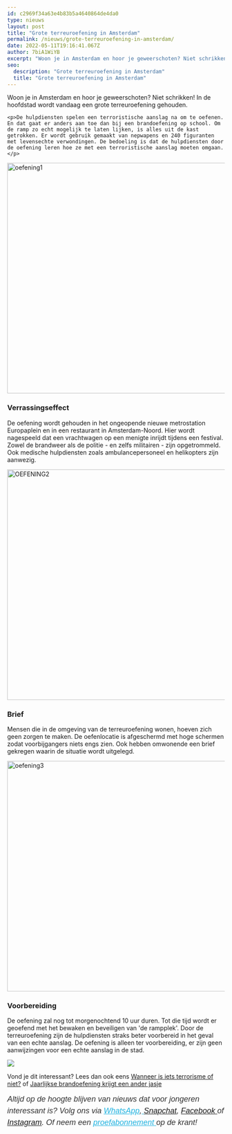 ```yaml
---
id: c2969f34a63e4b83b5a4640864de4da0
type: nieuws
layout: post
title: "Grote terreuroefening in Amsterdam"
permalink: /nieuws/grote-terreuroefening-in-amsterdam/
date: 2022-05-11T19:16:41.067Z
author: 7biA1WiYB
excerpt: "Woon je in Amsterdam en hoor je geweerschoten? Niet schrikken! In de hoofdstad wordt vandaag een grote terreuroefening gehouden.  "
seo:
  description: "Grote terreuroefening in Amsterdam"
  title: "Grote terreuroefening in Amsterdam"
---
```

Woon je in Amsterdam en hoor je geweerschoten? Niet schrikken! In de hoofdstad wordt vandaag een grote terreuroefening gehouden.  

    <p>De hulpdiensten spelen een terroristische aanslag na om te oefenen. En dat gaat er anders aan toe dan bij een brandoefening op school. Om de ramp zo echt mogelijk te laten lijken, is alles uit de kast getrokken. Er wordt gebruik gemaakt van nepwapens en 240 figuranten met levensechte verwondingen. De bedoeling is dat de hulpdiensten door de oefening leren hoe ze met een terroristische aanslag moeten omgaan.</p>
<p><div class="media media-element-container media-default"><div id="file-419890" class="file file-image file-image-jpeg">

        
  
  <div class="content">
    <img alt="oefening1" title="Bron: ANP Foto" height="4384" width="6576" style="width: 800px; height: 533px;" class="media-element file-default" data-delta="1" src="https://7dagen.netlify.app/sites/default/files/ANP-54103214.jpg">  </div>

  
</div>
</div>
<h3>Verrassingseffect</h3>
<p>De oefening wordt gehouden in het ongeopende nieuwe metrostation Europaplein en in een restaurant in Amsterdam-Noord. Hier wordt nagespeeld dat een vrachtwagen op een menigte inrijdt tijdens een festival. Zowel de brandweer als de politie - en zelfs militairen - zijn opgetrommeld. Ook medische hulpdiensten zoals ambulancepersoneel en helikopters zijn aanwezig. </p>
<p><div class="media media-element-container media-default"><div id="file-419891" class="file file-image file-image-jpeg">

        
  
  <div class="content">
    <img alt="OEFENING2" title="Bron: ANP Foto" height="4480" width="6720" style="width: 800px; height: 533px;" class="media-element file-default" data-delta="1" src="https://7dagen.netlify.app/sites/default/files/ANP-54102827.jpg">  </div>

  
</div>
</div>
<h3>Brief</h3>
<p>Mensen die in de omgeving van de terreuroefening wonen, hoeven zich geen zorgen te maken. De oefenlocatie is afgeschermd met hoge schermen zodat voorbijgangers niets engs zien. Ook hebben omwonende een brief gekregen waarin de situatie wordt uitgelegd.</p>
<p><div class="media media-element-container media-default"><div id="file-419892" class="file file-image file-image-jpeg">

        
  
  <div class="content">
    <img alt="oefening3" title="Bron: ANP Foto" height="4480" width="6720" style="width: 800px; height: 533px;" class="media-element file-default" data-delta="1" src="https://7dagen.netlify.app/sites/default/files/ANP-54103212.jpg">  </div>

  
</div>
</div>
<h3>Voorbereiding</h3>
<p>De oefening zal nog tot morgenochtend 10 uur duren. Tot die tijd wordt er geoefend met het bewaken en beveiligen van 'de rampplek'. Door de terreuroefening zijn de hulpdiensten straks beter voorbereid in het geval van een echte aanslag. De oefening is alleen ter voorbereiding, er zijn geen aanwijzingen voor een echte aanslag in de stad.</p>
<div class="kader">
<p><img class="kaderafbeelding" src="https://7dagen.netlify.app/sites/default/files/ff.png"></p>
<p>Vond je dit interessant? Lees dan ook eens <a href="https://7dagen.netlify.app/nieuws/wanneer-iets-terrorisme-niet">Wanneer is iets terrorisme of niet?</a> of <a href="https://7dagen.netlify.app/blog/jaarlijkse-brandoefening-krijgt-een-ander-jasje">Jaarlijkse brandoefening krijgt een ander jasje</a></p>
<p><em style="box-sizing: inherit; color: rgb(51, 51, 51); font-family: &quot;PT Sans&quot;, sans-serif; font-size: 18px; line-height: 27px;">Altijd op de hoogte blijven van nieuws dat voor jongeren interessant is? Volg ons via </em><em style="box-sizing: inherit; color: rgb(34, 179, 224); transition: color 0.3s ease; font-family: &quot;PT Sans&quot;, sans-serif; font-size: 18px; line-height: 27px;"><a href="https://7dagen.netlify.app/whatsapp" style="box-sizing: inherit; color: rgb(34, 179, 224); transition: color 0.3s ease; font-family: &quot;PT Sans&quot;, sans-serif; font-size: 18px; line-height: 27px;">WhatsApp</a></em><em style="box-sizing: inherit; color: rgb(51, 51, 51); font-family: &quot;PT Sans&quot;, sans-serif; font-size: 18px; line-height: 27px;">,</em><em style="box-sizing: inherit; color: rgb(34, 179, 224); transition: color 0.3s ease; font-family: &quot;PT Sans&quot;, sans-serif; font-size: 18px; line-height: 27px;"><a href="https://7dagen.netlify.app/whatsapp" style="box-sizing: inherit; color: rgb(34, 179, 224); transition: color 0.3s ease; font-family: &quot;PT Sans&quot;, sans-serif; font-size: 18px; line-height: 27px;"> </a></em><em style="box-sizing: inherit; color: rgb(51, 51, 51); font-family: &quot;PT Sans&quot;, sans-serif; font-size: 18px; line-height: 27px;"><a href="https://www.snapchat.com/add/sevendaysnl">Snapchat</a>, <a href="https://www.facebook.com/7Daysnl?ref=bookmarks">Facebook </a>of <a href="https://instagram.com/7DAysnl/">Instagram</a>. Of </em><em style="box-sizing: inherit; color: rgb(51, 51, 51); font-family: &quot;PT Sans&quot;, sans-serif; font-size: 18px; line-height: 27px;">neem een </em><a href="https://abonneren.sevendays.nl/abonneren/abonnementen/ae/artikel" style="box-sizing: inherit; color: rgb(34, 179, 224); transition: color 0.3s ease; font-family: &quot;PT Sans&quot;, sans-serif; font-size: 18px; line-height: 27px;"><em style="box-sizing: inherit;">proefabonnement </em></a><em style="box-sizing: inherit; color: rgb(51, 51, 51); font-family: &quot;PT Sans&quot;, sans-serif; font-size: 18px; line-height: 27px;">op de krant!</em></p>
</div>
  
